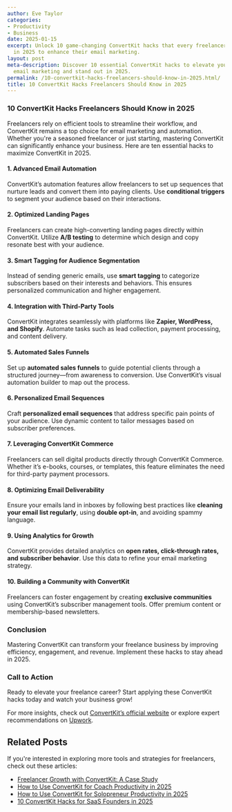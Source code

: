 ```yaml
---
author: Eve Taylor
categories:
- Productivity
- Business
date: 2025-01-15
excerpt: Unlock 10 game-changing ConvertKit hacks that every freelancer should know
  in 2025 to enhance their email marketing.
layout: post
meta-description: Discover 10 essential ConvertKit hacks to elevate your freelance
  email marketing and stand out in 2025.
permalink: /10-convertkit-hacks-freelancers-should-know-in-2025.html/
title: 10 ConvertKit Hacks Freelancers Should Know in 2025
---
```


### 10 ConvertKit Hacks Freelancers Should Know in 2025

Freelancers rely on efficient tools to streamline their workflow, and ConvertKit remains a top choice for email marketing and automation. Whether you're a seasoned freelancer or just starting, mastering ConvertKit can significantly enhance your business. Here are ten essential hacks to maximize ConvertKit in 2025.

#### 1. **Advanced Email Automation**
ConvertKit’s automation features allow freelancers to set up sequences that nurture leads and convert them into paying clients. Use **conditional triggers** to segment your audience based on their interactions.

#### 2. **Optimized Landing Pages**
Freelancers can create high-converting landing pages directly within ConvertKit. Utilize **A/B testing** to determine which design and copy resonate best with your audience.

#### 3. **Smart Tagging for Audience Segmentation**
Instead of sending generic emails, use **smart tagging** to categorize subscribers based on their interests and behaviors. This ensures personalized communication and higher engagement.

#### 4. **Integration with Third-Party Tools**
ConvertKit integrates seamlessly with platforms like **Zapier, WordPress, and Shopify**. Automate tasks such as lead collection, payment processing, and content delivery.

#### 5. **Automated Sales Funnels**
Set up **automated sales funnels** to guide potential clients through a structured journey—from awareness to conversion. Use ConvertKit’s visual automation builder to map out the process.

#### 6. **Personalized Email Sequences**
Craft **personalized email sequences** that address specific pain points of your audience. Use dynamic content to tailor messages based on subscriber preferences.

#### 7. **Leveraging ConvertKit Commerce**
Freelancers can sell digital products directly through ConvertKit Commerce. Whether it’s e-books, courses, or templates, this feature eliminates the need for third-party payment processors.

#### 8. **Optimizing Email Deliverability**
Ensure your emails land in inboxes by following best practices like **cleaning your email list regularly**, using **double opt-in**, and avoiding spammy language.

#### 9. **Using Analytics for Growth**
ConvertKit provides detailed analytics on **open rates, click-through rates, and subscriber behavior**. Use this data to refine your email marketing strategy.

#### 10. **Building a Community with ConvertKit**
Freelancers can foster engagement by creating **exclusive communities** using ConvertKit’s subscriber management tools. Offer premium content or membership-based newsletters.

### Conclusion
Mastering ConvertKit can transform your freelance business by improving efficiency, engagement, and revenue. Implement these hacks to stay ahead in 2025.

### Call to Action
Ready to elevate your freelance career? Start applying these ConvertKit hacks today and watch your business grow!

For more insights, check out [ConvertKit’s official website](https://www.fiverr.com/hire/convertkit) or explore expert recommendations on [Upwork](https://www.upwork.com/hire/convertkit-freelancers/).

## Related Posts
If you're interested in exploring more tools and strategies for freelancers, check out these articles:

- [Freelancer Growth with ConvertKit: A Case Study](/freelancer-growth-with-convertkit-a-case-study.html/)
- [How to Use ConvertKit for Coach Productivity in 2025](/how-to-use-convertkit-for-coach-productivity-in-2025.html/)
- [How to Use ConvertKit for Solopreneur Productivity in 2025](/how-to-use-convertkit-for-solopreneur-productivity-in-2025.html/)
- [10 ConvertKit Hacks for SaaS Founders in 2025](/10-convertkit-hacks-for-saas-founders-in-2025.html/)
